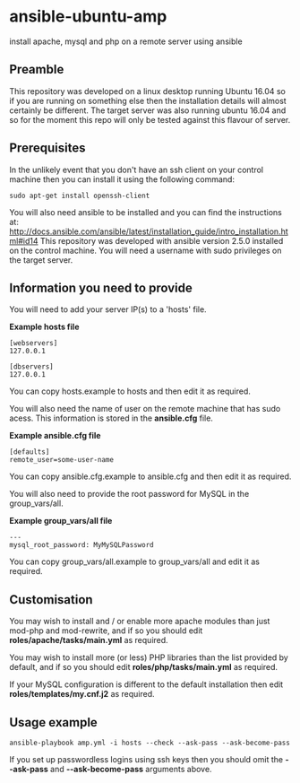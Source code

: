 # ansible-ubuntu-amp
install apache, mysql and php on a remote server using ansible

## Preamble
This repository was developed on a linux desktop running Ubuntu 16.04 so if you are running on something else then the installation details will almost certainly be different.
The target server was also running ubuntu 16.04 and so for the moment this repo will only be tested against this flavour of server.

## Prerequisites
In the unlikely event that you don't have an ssh client on your control machine then you can install it using the following command:
```
sudo apt-get install openssh-client
```
You will also need ansible to be installed and you can find the instructions at: http://docs.ansible.com/ansible/latest/installation_guide/intro_installation.html#id14
This repository was developed with ansible version 2.5.0 installed on the control machine.
You will need a username with sudo privileges on the target server.

## Information you need to provide
You will need to add your server IP(s) to a 'hosts' file.

**Example hosts file**
```
[webservers]
127.0.0.1

[dbservers]
127.0.0.1
```
You can copy hosts.example to hosts and then edit it as required.

You will also need the name of user on the remote machine that has sudo acess. This information is stored in the **ansible.cfg** file.

**Example ansible.cfg file**
```
[defaults]
remote_user=some-user-name
```
You can copy ansible.cfg.example to ansible.cfg and then edit it as required.

You will also need to provide the root password for MySQL in the group_vars/all.

**Example group\_vars/all file**
```
---
mysql_root_password: MyMySQLPassword
```
You can copy group\_vars/all.example to group_vars/all and edit it as required.

## Customisation

You may wish to install and / or enable more apache modules than just mod-php and mod-rewrite, and if so you
should edit **roles/apache/tasks/main.yml** as required.

You may wish to install more (or less) PHP libraries than the list provided by default, and if so you
should edit **roles/php/tasks/main.yml** as required.

If your MySQL configuration is different to the default installation then edit **roles/templates/my.cnf.j2** as required.

## Usage example
```
ansible-playbook amp.yml -i hosts --check --ask-pass --ask-become-pass
```
If you set up passwordless logins using ssh keys then you should omit the **--ask-pass** and **--ask-become-pass** arguments above.
